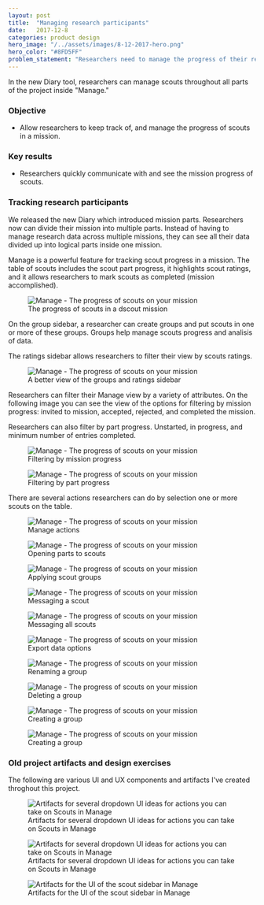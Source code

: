 ```yaml
---
layout: post
title:  "Managing research participants"
date:   2017-12-8
categories: product design
hero_image: "/../assets/images/8-12-2017-hero.png"
hero_color: "#8FD5FF"
problem_statement: "Researchers need to manage the progress of their research participants in the research study."
---
```


In the new Diary tool, researchers can manage scouts throughout all parts of the project inside "Manage."

### Objective
* Allow researchers to keep track of, and manage the progress of scouts in a mission.

### Key results
* Researchers quickly communicate with and see the mission progress of scouts.

### Tracking research participants

We released the new Diary which introduced mission parts. Researchers now can divide their mission into multiple parts. Instead of having to manage research data across multiple missions, they can see all their data divided up into logical parts inside one mission.

Manage is a powerful feature for tracking scout progress in a mission. The table of scouts includes the scout part progress, it highlights scout ratings, and it allows researchers to mark scouts as completed (mission accomplished).

<figure>
	<img src="../../../../../../assets/images/manage-1.png" title="Manage - The progress of scouts on your mission" />
	<figcaption class="media-caption center">The progress of scouts in a dscout mission</figcaption>
</figure>

On the group sidebar, a researcher can create groups and put scouts in one or more of these groups. Groups help manage scouts progress and analisis of data.

The ratings sidebar allows researchers to filter their view by scouts ratings.

<figure>
	<img src="../../../../../../assets/images/manage-2.png" title="Manage - The progress of scouts on your mission" />
	<figcaption class="media-caption center">A better view of the groups and ratings sidebar</figcaption>
</figure>

Researchers can filter their Manage view by a variety of attributes. On the following image you can see the view of the options for filtering by mission progress: invited to mission, accepted, rejected, and completed the mission.

Researchers can also filter by part progress. Unstarted, in progress, and minimum number of entries completed.

<figure>
	<img src="../../../../../../assets/images/manage-3.png" title="Manage - The progress of scouts on your mission" />
	<figcaption class="media-caption center">Filtering by mission progress</figcaption>
</figure>

<figure>
	<img src="../../../../../../assets/images/manage-4.png" title="Manage - The progress of scouts on your mission" />
	<figcaption class="media-caption center">Filtering by part progress</figcaption>
</figure>

There are several actions researchers can do by selection one or more scouts on the table.

<figure>
	<img src="../../../../../../assets/images/manage-5.png" title="Manage - The progress of scouts on your mission" />
	<figcaption class="media-caption center">Manage actions</figcaption>
</figure>

<figure>
	<img src="../../../../../../assets/images/manage-6.png" title="Manage - The progress of scouts on your mission" />
	<figcaption class="media-caption center">Opening parts to scouts</figcaption>
</figure>

<figure>
	<img src="../../../../../../assets/images/manage-7.png" title="Manage - The progress of scouts on your mission" />
	<figcaption class="media-caption center">Applying scout groups</figcaption>
</figure>

<figure>
	<img src="../../../../../../assets/images/manage-8.png" title="Manage - The progress of scouts on your mission" />
	<figcaption class="media-caption center">Messaging a scout</figcaption>
</figure>

<figure>
	<img src="../../../../../../assets/images/manage-9.png" title="Manage - The progress of scouts on your mission" />
	<figcaption class="media-caption center">Messaging all scouts</figcaption>
</figure>

<figure>
	<img src="../../../../../../assets/images/manage-10.png" title="Manage - The progress of scouts on your mission" />
	<figcaption class="media-caption center">Export data options</figcaption>
</figure>

<figure>
	<img src="../../../../../../assets/images/manage-11.png" title="Manage - The progress of scouts on your mission" />
	<figcaption class="media-caption center">Renaming a group</figcaption>
</figure>

<figure>
	<img src="../../../../../../assets/images/manage-12.png" title="Manage - The progress of scouts on your mission" />
	<figcaption class="media-caption center">Deleting a group</figcaption>
</figure>

<figure>
	<img src="../../../../../../assets/images/manage-13.png" title="Manage - The progress of scouts on your mission" />
	<figcaption class="media-caption center">Creating a group</figcaption>
</figure>

<figure>
	<img src="../../../../../../assets/images/manage-14.png" title="Manage - The progress of scouts on your mission" />
	<figcaption class="media-caption center">Creating a group</figcaption>
</figure>

### Old project artifacts and design exercises
The following are various UI and UX components and artifacts I've created throghout this project.

<figure>
	<img src="../../../../../../assets/images/mgmt-dropdown-actions-1.png" title="Artifacts for several dropdown UI ideas for actions you can take on Scouts in Manage" />
	<figcaption class="media-caption center">Artifacts for several dropdown UI ideas for actions you can take on Scouts in Manage</figcaption>
</figure>


<figure>
	<img src="../../../../../../assets/images/mgmt-dropdown-actions-2.png" title="Artifacts for several dropdown UI ideas for actions you can take on Scouts in Manage" />
	<figcaption class="media-caption center">Artifacts for several dropdown UI ideas for actions you can take on Scouts in Manage</figcaption>
</figure>

<figure>
	<img src="../../../../../../assets/images/scout-side-bar-1.png" title="Artifacts for the UI of the scout sidebar in Manage" />
	<figcaption class="media-caption center">Artifacts for the UI of the scout sidebar in Manage</figcaption>
</figure>

